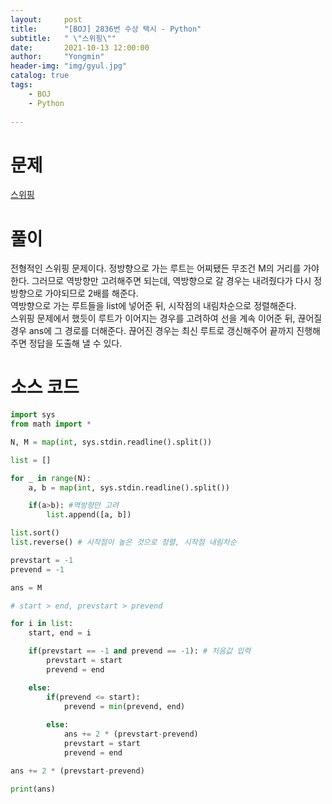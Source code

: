 ```yaml
---
layout:     post
title:      "[BOJ] 2836번 수상 택시 - Python"
subtitle:   " \"스위핑\""
date:       2021-10-13 12:00:00
author:     "Yongmin"
header-img: "img/gyul.jpg"
catalog: true
tags:
    - BOJ
    - Python
  
---
```


# 문제
[스위핑](https://www.acmicpc.net/problem/2836)

# 풀이

전형적인 스위핑 문제이다. 정방향으로 가는 루트는 어찌됐든 무조건 M의 거리를 가야한다. 그러므로 역방향만 고려해주면 되는데, 역방향으로 갈 경우는 내려줬다가 다시 정방향으로 가야되므로 2배를 해준다.  
역방향으로 가는 루트들을 list에 넣어준 뒤, 시작점의 내림차순으로 정렬해준다.  
스위핑 문제에서 했듯이 루트가 이어지는 경우를 고려하여 선을 계속 이어준 뒤, 끊어질 경우 ans에 그 경로를 더해준다. 끊어진 경우는 최신 루트로 갱신해주어 끝까지 진행해주면 정답을 도출해 낼 수 있다.  

# 소스 코드

```python
import sys
from math import *

N, M = map(int, sys.stdin.readline().split())

list = []

for _ in range(N):
    a, b = map(int, sys.stdin.readline().split())

    if(a>b): #역방향만 고려
        list.append([a, b])

list.sort()
list.reverse() # 시작점이 높은 것으로 정렬, 시작점 내림차순

prevstart = -1
prevend = -1

ans = M

# start > end, prevstart > prevend

for i in list:
    start, end = i

    if(prevstart == -1 and prevend == -1): # 처음값 입력
        prevstart = start
        prevend = end

    else:    
        if(prevend <= start):
            prevend = min(prevend, end)
        
        else:
            ans += 2 * (prevstart-prevend)
            prevstart = start
            prevend = end

ans += 2 * (prevstart-prevend)

print(ans)
```
